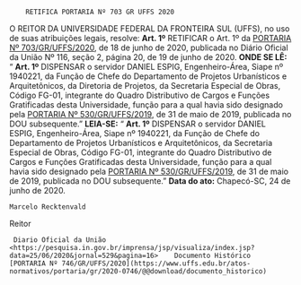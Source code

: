         RETIFICA PORTARIA Nº 703 GR UFFS 2020  

 O REITOR DA UNIVERSIDADE FEDERAL DA FRONTEIRA SUL (UFFS), no uso de suas atribuições legais, resolve:   **Art. 1º**  RETIFICAR o Art. 1º da [PORTARIA Nº 703/GR/UFFS/2020](https://www.uffs.edu.br/atos-normativos/portaria/gr/2020-0703), de 18 de junho de 2020, publicada no Diário Oficial da União Nº 116, seção 2, página 20, de 19 de junho de 2020.   **ONDE SE LÊ:** “ **Art. 1º**  DISPENSAR o servidor DANIEL ESPIG, Engenheiro-Área, Siape nº 1940221, da Função de Chefe do Departamento de Projetos Urbanísticos e Arquitetônicos, da Diretoria de Projetos, da Secretaria Especial de Obras, Código FG-01, integrante do Quadro Distributivo de Cargos e Funções Gratificadas desta Universidade, função para a qual havia sido designado pela [PORTARIA Nº 530/GR/UFFS/2019](https://www.uffs.edu.br/atos-normativos/portaria/gr/2019-0530), de 31 de maio de 2019, publicada no DOU subsequente.”   **LEIA-SE:** “ **Art. 1º**  DISPENSAR o servidor DANIEL ESPIG, Engenheiro-Área, Siape nº 1940221, da Função de Chefe do Departamento de Projetos Urbanísticos e Arquitetônicos, da Secretaria Especial de Obras, Código FG-01, integrante do Quadro Distributivo de Cargos e Funções Gratificadas desta Universidade, função para a qual havia sido designado pela [PORTARIA Nº 530/GR/UFFS/2019](https://www.uffs.edu.br/atos-normativos/portaria/gr/2019-0530), de 31 de maio de 2019, publicada no DOU subsequente.”        **Data do ato:** Chapecó-SC, 24 de junho de 2020.   
 

    Marcelo Recktenvald   
 Reitor 

     Diario Oficial da União <https://pesquisa.in.gov.br/imprensa/jsp/visualiza/index.jsp?data=25/06/2020&jornal=529&pagina=16>    Documento Histórico  [PORTARIA Nº 746/GR/UFFS/2020](https://www.uffs.edu.br/atos-normativos/portaria/gr/2020-0746/@@download/documento_historico)     
      